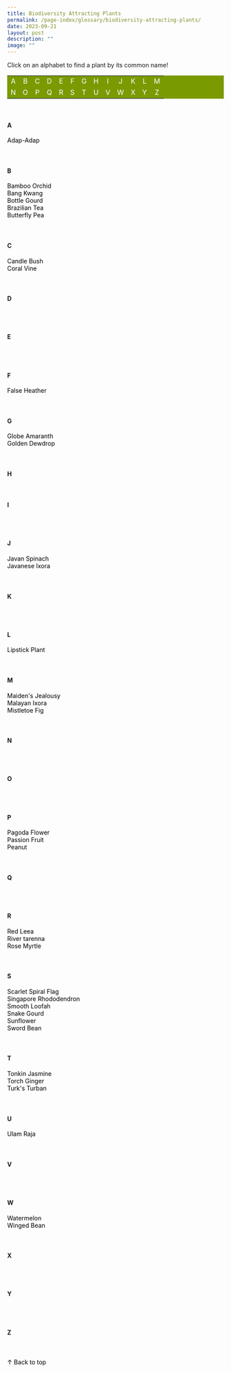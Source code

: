 ```yaml
---
title: Biodiversity Attracting Plants
permalink: /page-index/glossary/biodiversity-attracting-plants/
date: 2023-09-21
layout: post
description: ""
image: ""
---
```

<style>
	a:link, a:visited {
		color: black;
		text-decoration:none;
	}
	
	table a:link {
		color:white;
	}
	
	table {
		background-color: #7a9a01;
		text-align: center;
	}
</style>

<a id="top"></a>
Click on an alphabet to find a plant by its common name!
<table>
	<tbody>
		<tr>
		<td style="width:0; border-bottom:0px"><a href="#a">A</a></td>
		<td style="width:0; border-bottom:0px"><a href="#b">B</a></td>
		<td style="width:0; border-bottom:0px"><a href="#c">C</a></td>
		<td style="width:0; border-bottom:0px"><a href="#d">D</a></td>
		<td style="width:0; border-bottom:0px"><a href="#e">E</a></td>
		<td style="width:0; border-bottom:0px"><a href="#f">F</a></td>
		<td style="width:0; border-bottom:0px"><a href="#g">G</a></td>
		<td style="width:0; border-bottom:0px"><a href="#h">H</a></td>
		<td style="width:0; border-bottom:0px"><a href="#i">I</a></td>
		<td style="width:0; border-bottom:0px"><a href="#j">J</a></td>
		<td style="width:0; border-bottom:0px"><a href="#k">K</a></td>
		<td style="width:0; border-bottom:0px"><a href="#l">L</a></td>
		<td style="width:0; border-bottom:0px"><a href="#m">M</a></td>
	</tr>
		<tr>
		<td style="width:0; border-bottom:0px"><a href="#n">N</a></td>
		<td style="width:0; border-bottom:0px"><a href="#o">O</a></td>
		<td style="width:0; border-bottom:0px"><a href="#p">P</a></td>
		<td style="width:0; border-bottom:0px"><a href="#q">Q</a></td>
		<td style="width:0; border-bottom:0px"><a href="#r">R</a></td>
		<td style="width:0; border-bottom:0px"><a href="#s">S</a></td>
		<td style="width:0; border-bottom:0px"><a href="#t">T</a></td>
		<td style="width:0; border-bottom:0px"><a href="#u">U</a></td>
		<td style="width:0; border-bottom:0px"><a href="#v">V</a></td>
		<td style="width:0; border-bottom:0px"><a href="#w">W</a></td>
		<td style="width:0; border-bottom:0px"><a href="#x">X</a></td>
		<td style="width:0; border-bottom:0px"><a href="#y">Y</a></td>
		<td style="width:0; border-bottom:0px"><a href="#z">Z</a></td>
	</tr>
</tbody></table>
<br>

<section>
<h4 id="a">A</h4>
<a href="/page-index/ornamental-plants/adap-adap/">Adap-Adap</a><br>
	<br><br>
</section>

<section>
<h4 id="b">B</h4>
<a href="/page-index/ornamental-plants/bamboo-orchid/">Bamboo Orchid</a><br>
<a href="/page-index/edible-plants/bang-kwang/">Bang Kwang</a><br>
<a href="/page-index/edible-plants/bottle-gourd/">Bottle Gourd</a><br>
<a href="/page-index/ornamental-plants/brazilian-tea/">Brazilian Tea</a><br>
<a href="/page-index/edible-plants/butterfly-pea/">Butterfly Pea</a><br>
	 <br><br>
</section>

<section>
<h4 id="c">C</h4>
<a href="/page-index/ornamental-plants/candle-bush/">Candle Bush</a><br>
<a href="/page-index/ornamental-plants/coral-bush/">Coral Vine</a><br>
	 <br><br>
</section>

<section>
<h4 id="d">D</h4>
	<br><br>
</section>

<section>
<h4 id="e">E</h4>
	<br><br>
</section>

<section>
<h4 id="f">F</h4>
<a href="/page-index/ornamental-plants/false-heather/">False Heather</a><br>
	<br><br>
</section>

<section>
<h4 id="g">G</h4>
<a href="/page-index/ornamental-plants/globe-amaranth/">Globe Amaranth</a><br>
<a href="/page-index/ornamental-plants/golden-dewdrop/">Golden Dewdrop</a><br>
<br><br>
</section>

<section>
<h4 id="h">H</h4>
<br>
</section>

<section>
<h4 id="i">I</h4>
<br><br>
</section>

<section>
<h4 id="j">J</h4>
<a href="/page-index/edible-plants/javan-spinach/">Javan Spinach</a><br>
<a href="/page-index/ornamental-plants/javanese-ixora/">Javanese Ixora</a><br>
	<br><br>
	</section>

<section>
<h4 id="k">K</h4>
<br><br>
</section>

<section>
<h4 id="l">L</h4>
<a href="/page-index/ornamental-plants/lipstick-plant/">Lipstick Plant</a><br>
<br><br>
</section>

<section>
<h4 id="m">M</h4>
<a href="/page-index/ornamental-plants/maidens-jealousy/">Maiden's Jealousy</a><br>
<a href="/page-index/ornamental-plants/malayan-ixora/">Malayan Ixora</a><br>
<a href="/page-index/ornamental-plants/mistletoe-fig/">Mistletoe Fig</a><br>
	<br><br>
</section>

<section>
<h4 id="n">N</h4>
<br><br>
	</section>
	
<section>
<h4 id="o">O</h4>
<br><br>
</section>

<section>
<h4 id="p">P</h4>
<a href="/page-index/ornamental-plants/pagoda-flower/">Pagoda Flower</a><br>
<a href="/page-index/edible-plants/passion-fruit/">Passion Fruit</a><br>
<a href="/page-index/edible-plants/peanut/">Peanut</a><br>
<br><br>
</section>

<section>
<h4 id="q">Q</h4>
<br><br>
	</section>
	
<section>
<h4 id="r">R</h4>
<a href="/page-index/ornamental-plants/red-leea/">Red Leea</a><br>
<a href="/page-index/ornamental-plants/river-tarenna/">River tarenna</a><br>
<a href="/page-index/ornamental-plants/rose-myrtle/">Rose Myrtle</a><br>
	<br><br>
</section>

<section>
<h4 id="s">S</h4>
<a href="/page-index/ornamental-plants/scarlet-spiral-flag /">Scarlet Spiral Flag</a><br>
<a href="/page-index/ornamental-plants/singapore-rhododendron/">Singapore Rhododendron</a><br>
<a href="/page-index/edible-plants/smooth-loofah/">Smooth Loofah</a><br>
<a href="/page-index/edible-plants/snake-gourd/">Snake Gourd</a><br>
<a href="/page-index/edible-plants/sunflower/">Sunflower</a><br>
<a href="/page-index/edible-plants/sword-bean/">Sword Bean</a><br>
<br><br>
</section>

<section>
<h4 id="t">T</h4>
<a href="/page-index/ornamental-plants/tonkin-jasmine/">Tonkin Jasmine</a><br>
<a href="/page-index/edible-plants/torch-ginger/">Torch Ginger</a><br>
<a href="/page-index/ornamental-plants/turks-turban/">Turk's Turban</a><br>
	<br><br>
</section>

<section>
<h4 id="u">U</h4>
<a href="/page-index/edible-plants/ulam-raja/">Ulam Raja</a><br>
	<br><br>
	</section>

<section>
<h4 id="v">V</h4>
	<br><br>
	</section>
	
<section>
<h4 id="w">W</h4>
<a href="/page-index/edible-plants/watermelon/">Watermelon</a><br>
<a href="/page-index/edible-plants/winged-bean/">Winged Bean</a><br>
	<br><br>
	</section>

<section>
<h4 id="x">X</h4>
	<br><br>
	</section>
	
<section>
<h4 id="y">Y</h4>
	<br><br>
	</section>
	
<section>
<h4 id="z">Z</h4>
	<br><br>
	</section>
	
<div class="float-buttons">
	<div style="position:relative;" class="inner-wrapper-sticky">
  <a style="text-decoration:none" class="float-buttons left" href="#top">↑ Back to top</a>
	</div>
</div>
